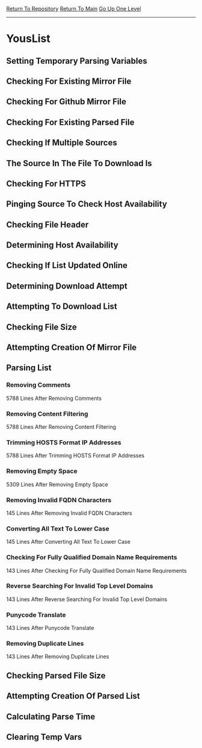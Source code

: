 [Return To Repository](https://github.com/deathbybandaid/piholeparser/)
[Return To Main](https://github.com/deathbybandaid/piholeparser/blob/master/RecentRunLogs/Mainlog.md)
[Go Up One Level](https://github.com/deathbybandaid/piholeparser/blob/master/RecentRunLogs/TopLevelScripts/30-Processing-External-Blacklists.md)
____________________________________
# YousList
## Setting Temporary Parsing Variables
## Checking For Existing Mirror File
## Checking For Github Mirror File
## Checking For Existing Parsed File
## Checking If Multiple Sources
## The Source In The File To Download Is
## Checking For HTTPS
## Pinging Source To Check Host Availability
## Checking File Header
## Determining Host Availability
## Checking If List Updated Online
## Determining Download Attempt
## Attempting To Download List
## Checking File Size
## Attempting Creation Of Mirror File
## Parsing List
### Removing Comments
5788 Lines After Removing Comments
### Removing Content Filtering
5788 Lines After Removing Content Filtering
### Trimming HOSTS Format IP Addresses
5788 Lines After Trimming HOSTS Format IP Addresses
### Removing Empty Space
5309 Lines After Removing Empty Space
### Removing Invalid FQDN Characters
145 Lines After Removing Invalid FQDN Characters
### Converting All Text To Lower Case
145 Lines After Converting All Text To Lower Case
### Checking For Fully Qualified Domain Name Requirements
143 Lines After Checking For Fully Qualified Domain Name Requirements
### Reverse Searching For Invalid Top Level Domains
143 Lines After Reverse Searching For Invalid Top Level Domains
### Punycode Translate
143 Lines After Punycode Translate
### Removing Duplicate Lines
143 Lines After Removing Duplicate Lines
## Checking Parsed File Size
## Attempting Creation Of Parsed List
## Calculating Parse Time
## Clearing Temp Vars
